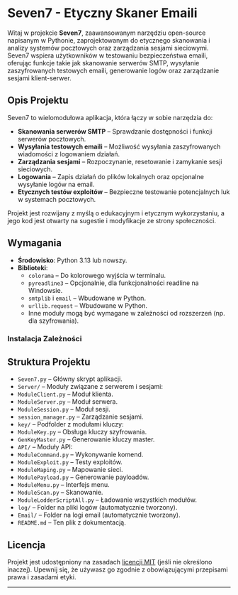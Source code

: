 # Seven7 - Etyczny Skaner Emaili

Witaj w projekcie **Seven7**, zaawansowanym narzędziu open-source napisanym w Pythonie, zaprojektowanym do etycznego skanowania i analizy systemów pocztowych oraz zarządzania sesjami sieciowymi. Seven7 wspiera użytkowników w testowaniu bezpieczeństwa emaili, oferując funkcje takie jak skanowanie serwerów SMTP, wysyłanie zaszyfrowanych testowych emaili, generowanie logów oraz zarządzanie sesjami klient-serwer.

## Opis Projektu

Seven7 to wielomodułowa aplikacja, która łączy w sobie narzędzia do:
- **Skanowania serwerów SMTP** – Sprawdzanie dostępności i funkcji serwerów pocztowych.
- **Wysyłania testowych emaili** – Możliwość wysyłania zaszyfrowanych wiadomości z logowaniem działań.
- **Zarządzania sesjami** – Rozpoczynanie, resetowanie i zamykanie sesji sieciowych.
- **Logowania** – Zapis działań do plików lokalnych oraz opcjonalne wysyłanie logów na email.
- **Etycznych testów exploitów** – Bezpieczne testowanie potencjalnych luk w systemach pocztowych.

Projekt jest rozwijany z myślą o edukacyjnym i etycznym wykorzystaniu, a jego kod jest otwarty na sugestie i modyfikacje ze strony społeczności.

## Wymagania

- **Środowisko**: Python 3.13 lub nowszy.
- **Biblioteki**:
  - `colorama` – Do kolorowego wyjścia w terminalu.
  - `pyreadline3` – Opcjonalnie, dla funkcjonalności readline na Windowsie.
  - `smtplib` i `email` – Wbudowane w Python.
  - `urllib.request` – Wbudowane w Python.
  - Inne moduły mogą być wymagane w zależności od rozszerzeń (np. dla szyfrowania).

### Instalacja Zależności

## Struktura Projektu

- `Seven7.py` – Główny skrypt aplikacji.
- `Server/` – Moduły związane z serwerem i sesjami:
- `ModuleClient.py` – Moduł klienta.
- `ModuleServer.py` – Moduł serwera.
- `ModuleSession.py` – Moduł sesji.
- `session_manager.py` – Zarządzanie sesjami.
- `key/` – Podfolder z modułami kluczy:
 - `ModuleKey.py` – Obsługa kluczy szyfrowania.
 - `GenKeyMaster.py` – Generowanie kluczy master.
- `API/` – Moduły API:
- `ModuleCommand.py` – Wykonywanie komend.
- `ModuleExploit.py` – Testy exploitów.
- `ModuleMaping.py` – Mapowanie sieci.
- `ModulePayload.py` – Generowanie payloadów.
- `ModuleMenu.py` – Interfejs menu.
- `ModuleScan.py` – Skanowanie.
- `ModuleLodderScriptAll.py` – Ładowanie wszystkich modułów.
- `log/` – Folder na pliki logów (automatycznie tworzony).
- `Email/` – Folder na logi email (automatycznie tworzony).
- `README.md` – Ten plik z dokumentacją.
## Licencja

Projekt jest udostępniony na zasadach [licencji MIT](LICENSE) (jeśli nie określono inaczej). Upewnij się, że używasz go zgodnie z obowiązującymi przepisami prawa i zasadami etyki.

---

